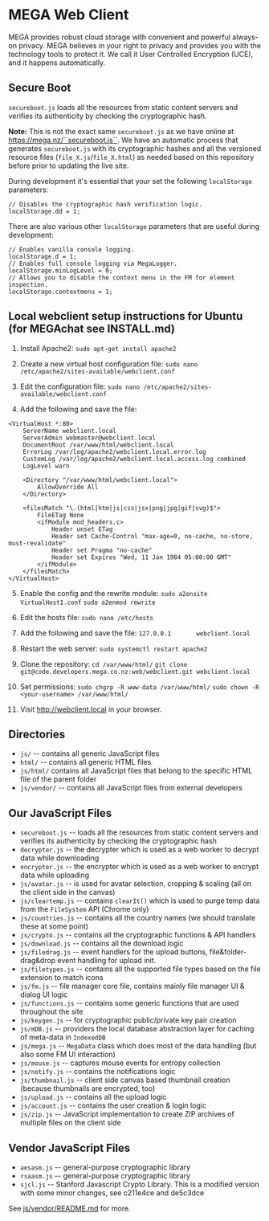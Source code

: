 MEGA Web Client
===============

MEGA provides robust cloud storage with convenient and powerful
always-on privacy. MEGA believes in your right to privacy and provides
you with the technology tools to protect it. We call it User
Controlled Encryption (UCE), and it happens automatically.

Secure Boot
-----------

``secureboot.js`` loads all the resources from static content servers
and verifies its authenticity by checking the cryptographic hash.

**Note:** This is not the exact same ``secureboot.js`` as we have
  online at https://mega.nz/``secureboot.js``. We have an automatic
  process that generates ``secureboot.js`` with its cryptographic
  hashes and all the versioned resource files
  (``file_X.js``/``file_X.html``) as needed based on this repository
  before prior to updating the live site.

During development it's essential that your set the following
``localStorage`` parameters:

```
// Disables the cryptographic hash verification logic.
localStorage.dd = 1;
```

There are also various other ``localStorage`` parameters that are
useful during development:

```
// Enables vanilla console logging.
localStorage.d = 1;
// Enables full console logging via MegaLogger.
localStorage.minLogLevel = 0;
// Allows you to disable the context menu in the FM for element inspection.
localStorage.contextmenu = 1;
```


Local webclient setup instructions for Ubuntu (for MEGAchat see INSTALL.md)
---------------------------------------------------------------------------

1. Install Apache2:
`sudo apt-get install apache2`

2. Create a new virtual host configuration file:
`sudo nano /etc/apache2/sites-available/webclient.conf`

3. Edit the configuration file:
`sudo nano /etc/apache2/sites-available/webclient.conf`

4. Add the following and save the file:

```
<VirtualHost *:80>
    ServerName webclient.local
    ServerAdmin webmaster@webclient.local
    DocumentRoot /var/www/html/webclient.local
    ErrorLog /var/log/apache2/webclient.local.error.log
    CustomLog /var/log/apache2/webclient.local.access.log combined
    LogLevel warn

    <Directory "/var/www/html/webclient.local">
        AllowOverride All
    </Directory>

    <filesMatch "\.(html|htm|js|css|jsx|png|jpg|gif|svg)$">
        FileETag None
        <ifModule mod_headers.c>
            Header unset ETag
            Header set Cache-Control "max-age=0, no-cache, no-store, must-revalidate"
            Header set Pragma "no-cache"
            Header set Expires "Wed, 11 Jan 1984 05:00:00 GMT"
        </ifModule>
    </filesMatch>
</VirtualHost>
```

5. Enable the config and the rewrite module:
`sudo a2ensite VirtualHost1.conf`
`sudo a2enmod rewrite`

6. Edit the hosts file:
`sudo nano /etc/hosts`

7. Add the following and save the file:
`127.0.0.1       webclient.local`

8. Restart the web server:
`sudo systemctl restart apache2`

9. Clone the repository:
`cd /var/www/html/`
`git clone git@code.developers.mega.co.nz:web/webclient.git webclient.local`

10. Set permissions:
`sudo chgrp -R www-data /var/www/html/`
`sudo chown -R <your-username> /var/www/html/`

11. Visit http://webclient.local in your browser.


Directories
-----------

* ``js/`` -- contains all generic JavaScript files
* ``html/`` -- contains all generic HTML files
* ``js/html/`` contains all JavaScript files that belong to the
  specific HTML file of the parent folder
* ``js/vendor/`` -- contains all JavaScript files from external developers


Our JavaScript Files
--------------------

* ``secureboot.js`` -- loads all the resources from static content
  servers and verifies its authenticity by checking the cryptographic
  hash
* ``decrypter.js`` -- the decrypter which is used as a web worker to
  decrypt data while downloading
* ``encrypter.js`` -- the encrypter which is used as a web worker to
  encrypt data while uploading
* ``js/avatar.js`` -- is used for avatar selection, cropping & scaling
  (all on the client side in the canvas)
* ``js/cleartemp.js`` -- contains ``clearIt()`` which is used to purge
  temp data from the ``FileSystem`` API (Chrome only)
* ``js/countries.js`` -- contains all the country names (we should
  translate these at some point)
* ``js/crypto.js`` -- contains all the cryptographic functions & API
  handlers
* ``js/download.js`` -- contains all the download logic
* ``js/filedrag.js`` -- event handlers for the upload buttons,
  file&folder-drag&drop event handling for upload init.
* ``js/filetypes.js`` -- contains all the supported file types based
  on the file extension to match icons
* ``js/fm.js`` -- file manager core file, contains mainly file manager
  UI & dialog UI logic
* ``js/functions.js`` -- contains some generic functions that are used
  throughout the site
* ``js/keygen.js`` -- for cryptographic public/private key pair
  creation
* ``js/mDB.js`` -- providers the local database abstraction layer for
  caching of meta-data in ``IndexedDB``
* ``js/mega.js`` -- ``MegaData`` class which does most of the data
  handling (but also some FM UI interaction)
* ``js/mouse.js`` -- captures mouse events for entropy collection
* ``js/notify.js`` -- contains the notifications logic
* ``js/thumbnail.js`` -- client side canvas based thumbnail creation
  (because thumbnails are encrypted, too)
* ``js/upload.js`` -- contains all the upload logic
* ``js/account.js`` -- contains the user creation & login logic
* ``js/zip.js`` -- JavaScript implementation to create ZIP archives of
  multiple files on the client side


Vendor JavaScript Files
-----------------------

* ``aesasm.js`` -- general-purpose cryptographic library
* ``rsaasm.js`` -- general-purpose cryptographic library
* ``sjcl.js`` -- Stanford Javascript Crypto Library.
  This is a modified version with some minor changes, see c211e4ce and de5c3dce

See [js/vendor/README.md](https://github.com/meganz/webclient/blob/master/js/vendor/README.md) for more.
